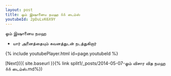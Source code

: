 ```yaml
---
layout: post
title: ஓம் இஷானைய நமஹ ௧௧ டைம்ஸ்
youtubeId: 2pDuLvK6X9Y
---
```

 
 
 ஓம் இஷானைய நமஹ  
 
 -  யார் அனைத்தையும் கவனத்துடன் நடத்துகிறார் 
 
  
 
  
 
 
 
 
 
 


{% include youtubePlayer.html id=page.youtubeId %}
 
[Next]({{ site.baseurl }}{% link  split1/_posts/2014-05-07-ஓம் விசார வித நமஹ ௧௧ டைம்ஸ்.md%})
 
